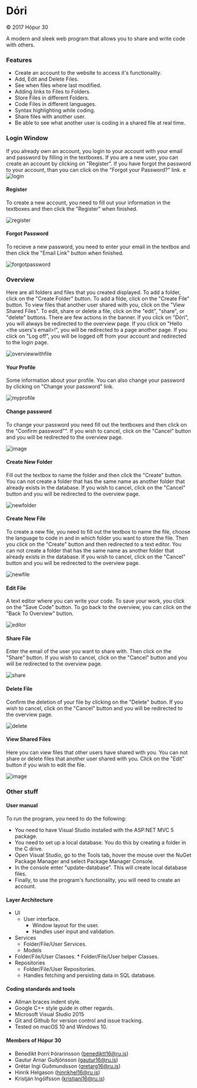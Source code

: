 # Dóri
&copy; 2017 Hópur 30

A modern and sleek web program that allows you to share and write code with others.



### Features

* Create an account to the website to access it's functionality.
* Add, Edit and Delete Files.
* See when files where last modified.
* Adding links to Files to Folders.
* Store Files in different Folders.
* Code Files in different languages.
* Syntax highlighting while coding.
* Share files with another user.
* Be able to see what another user is coding in a shared file at real time.



### Login Window
If you already own an account, you login to your account with your email and password by filling in the textboxes. If you are a new user, you can create an account by clicking on "Register". If you have forgot the password to your account, than you can click on the "Forgot your Password?" link.
e
![login](https://cloud.githubusercontent.com/assets/24224545/26003229/a098a724-3721-11e7-8131-91a01a9e58fa.JPG)


#### Register
To create a new account, you need to fill out your information in the textboxes and then click the "Register" when finished.

![register](https://cloud.githubusercontent.com/assets/24224545/26003274/bfbf2c9a-3721-11e7-81de-9fe09259d96d.JPG)


#### Forgot Password
To recieve a new password, you need to enter your email in the textbox and then click the "Email Link" button when finished.

![forgotpassword](https://cloud.githubusercontent.com/assets/24224545/26003218/97c06c40-3721-11e7-82c8-d6b6e1a1517e.JPG)



### Overview
Here are all folders and files that you created displayed. To add a folder, click on the "Create Folder" button. To add a filde, click on the "Create File" button. To view files that another user shared with you, click on the "View Shared Files". To edit, share or delete a file, click on the "edit", "share", or "delete" buttons.
There are few actions in the banner. If you click on "Dóri", you will always be redirected to the overview page. If you click on "Hello <the users's email>!", you will be redirected to a page another page. If you click on "Log off", you will be logged off from your account and redirected to the login page.

![overviewwithfile](https://cloud.githubusercontent.com/assets/24224545/26003270/b8d69ad0-3721-11e7-8c4e-c0c433818971.JPG)


#### Your Profile
Some information about your profile. You can also change your password by clicking on "Change your password" link.

![myprofile](https://cloud.githubusercontent.com/assets/24224545/26003796/43b209f4-3723-11e7-8231-a5600efc1ac7.JPG)


#### Change password
To change your password you need fill out the textboxes and then click on the "Confirm password"". If you wish to cancel, click on the "Cancel" button and you will be redirected to the overview page.

![image](https://cloud.githubusercontent.com/assets/23433215/26008263/83c79724-3733-11e7-9b63-82d6cf2b6be4.png)


#### Create New Folder
Fill out the textbox to name the folder and then click the "Create" button. You can not create a folder that has the same name as another folder that already exists in the database. If you wish to cancel, click on the "Cancel" button and you will be redirected to the overview page.

![newfolder](https://cloud.githubusercontent.com/assets/24224545/26003253/af3916b0-3721-11e7-8434-28da15b8fa74.JPG)


#### Create New File
To create a new file, you need to fill out the textbox to name the file, choose the language to code in and in which folder you want to store the file. Then you click on the "Create" button and then redirected to a text editor.  You can not create a folder that has the same name as another folder that already exists in the database. If you wish to cancel, click on the "Cancel" button and you will be redirected to the overview page.

![newfile](https://cloud.githubusercontent.com/assets/24224545/26003241/a8cba8ec-3721-11e7-847a-1554e767fcaf.JPG)


#### Edit File
A text editor where you can write your code. To save your work, you click on the "Save Code" button. To go back to the overview, you can click on the "Back To Overview" button.

![editor](https://cloud.githubusercontent.com/assets/24224545/26003206/8dfd9a7a-3721-11e7-83ad-7cdf8a9e2f1e.JPG)


#### Share File
Enter the email of the user you want to share with. Then click on the "Share" button. If you wish to cancel, click on the "Cancel" button and you will be redirected to the overview page.

![share](https://cloud.githubusercontent.com/assets/24224545/26003280/c56d5ff4-3721-11e7-9422-2a3b08b98b35.JPG)


#### Delete File
Confirm the deletion of your file by clicking on the "Delete" button. If you wish to cancel, click on the "Cancel" button and you will be redirected to the overview page.

![delete](https://cloud.githubusercontent.com/assets/24224545/26003173/7b6e903a-3721-11e7-9ce7-396306f47c5a.JPG)


#### View Shared Files
Here you can view files that other users have shared with you. You can not share or delete files that another user shared with you. Click on the "Edit" button if you wish to edit the file.

![image](https://cloud.githubusercontent.com/assets/23433215/26005566/fa309196-3728-11e7-961d-c79955a0fc5c.png)



### Other stuff


#### User manual
To run the program, you need to do the following:
* You need to have Visual Studio installed with the ASP:NET MVC 5 package.
* You need to set up a local database. You do this by creating a folder in the C drive.
* Open Visual Studio, go to the Tools tab, hover the mouse over the NuGet Package Manager and select Package Manager Console.
* In the console enter "update-database". This will create local database files.
* Finally, to use the program's functionality, you will need to create an account.


#### Layer Architecture
*	UI
	* User interface.
		* Window layout for the user.
		* Handles user input and validation.
*	Services
	* Folder/File/User Services.
	*	Models
  * Folder/File/User Classes.
		* Folder/File/User helper Classes.
*	Repositories
	* Folder/File/User Repositories.
	* Handles fetching and persisting data in SQL database.


#### Coding standards and tools

*	Allman braces indent style.
*	Google C++ style guide in other regards.
* Microsoft Visual Studio 2015
*	Git and Github for version control and issue tracking.
* Tested on macOS 10 and Windows 10.


#### Members of Hópur 30

* Benedikt Þorri Þórarinsson ([benediktt16@ru.is](mailto:benediktt16@ru.is))
* Gautur Arnar Guðjónsson ([gautur16@ru.is](mailto:gautur16@ru.is))
* Grétar Ingi Guðmundsson ([gretarg16@ru.is](mailto:gretarg16@ru.is))
* Hinrik Helgason ([hinrikhel16@ru.is](mailto:hinrikhel16@ru.is))
* Kristján Ingólfsson ([kristjani16@ru.is](mailto:kristjani16@ru.is))
